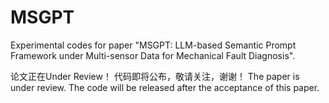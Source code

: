 # MSGPT
Experimental codes for paper "MSGPT: LLM-based Semantic Prompt Framework under Multi-sensor Data for Mechanical Fault Diagnosis".

论文正在Under Review！ 代码即将公布，敬请关注，谢谢！ The paper is under review. The code will be released after the acceptance of this paper.
